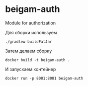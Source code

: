 # beigam-auth
Module for authorization

Для сборки используем
```
./gradlew buildFatJar
```

Затем делаем сборку
```
docker build -t beigam-auth .
```

И запускаем контейнер
```
docker run -p 8081:8081 beigam-auth
```